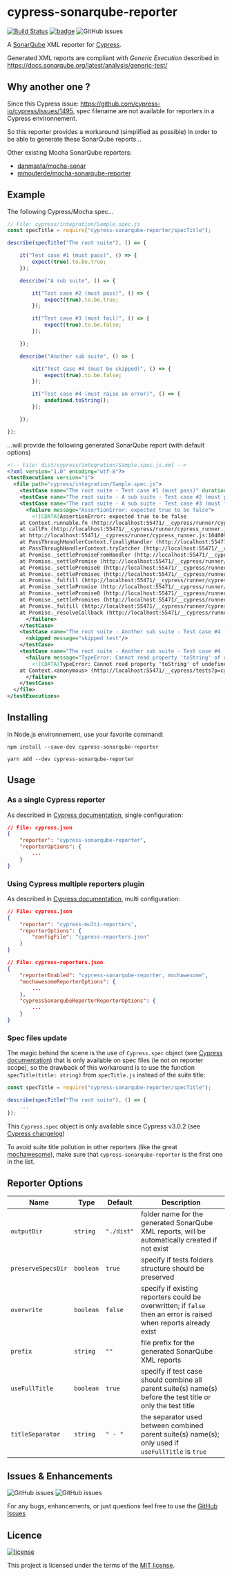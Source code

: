 # cypress-sonarqube-reporter
[![Build Status](https://travis-ci.org/BBE78/cypress-sonarqube-reporter.svg?branch=master)](https://travis-ci.org/BBE78/cypress-sonarqube-reporter)
[![badge](https://img.shields.io/badge/cypress.io-tests-green.svg?style=flat-square)](https://cypress.io)
![GitHub issues](https://img.shields.io/github/issues-raw/BBE78/cypress-sonarqube-reporter)

A [SonarQube](https://www.sonarqube.org/) XML reporter for [Cypress](https://www.cypress.io/).

Generated XML reports are compliant with *Generic Execution* described in https://docs.sonarqube.org/latest/analysis/generic-test/

## Why another one ?
Since this Cypress issue: https://github.com/cypress-io/cypress/issues/1495, spec filename are not available for reporters in a Cypress environnement.

So this reporter provides a workaround (simplified as possible) in order to be able to generate these SonarQube reports...

Other existing Mocha SonarQube reporters:
 * [danmasta/mocha-sonar](https://github.com/danmasta/mocha-sonar)
 * [mmouterde/mocha-sonarqube-reporter](https://github.com/mmouterde/mocha-sonarqube-reporter)

## Example
The following Cypress/Mocha spec...
```js
// File: cypress/integration/Sample.spec.js
const specTitle = require("cypress-sonarqube-reporter/specTitle");

describe(specTitle("The root suite"), () => {

    it("Test case #1 (must pass)", () => {
        expect(true).to.be.true;
    });

    describe("A sub suite", () => {

        it("Test case #2 (must pass)", () => {
            expect(true).to.be.true;
        });

        it("Test case #3 (must fail)", () => {
            expect(true).to.be.false;
        });

    });

    describe("Another sub suite", () => {

        xit("Test case #4 (must be skipped)", () => {
            expect(true).to.be.false;
        });

        it("Test case #4 (must raise an error)", () => {
            undefined.toString();
        });

    });

});
```
...will provide the following generated SonarQube report (with default options)
```xml
<!-- File: dist/cypress/integration/Sample.spec.js.xml -->
<?xml version="1.0" encoding="utf-8"?>
<testExecutions version="1">
  <file path="cypress/integration/Sample.spec.js">
    <testCase name="The root suite - Test case #1 (must pass)" duration="40"/>
    <testCase name="The root suite - A sub suite - Test case #2 (must pass)" duration="21"/>
    <testCase name="The root suite - A sub suite - Test case #3 (must fail)" duration="623">
      <failure message="AssertionError: expected true to be false">
        <![CDATA[AssertionError: expected true to be false
    at Context.runnable.fn (http://localhost:55471/__cypress/runner/cypress_runner.js:101081:20)
    at callFn (http://localhost:55471/__cypress/runner/cypress_runner.js:30931:21)
    at http://localhost:55471/__cypress/runner/cypress_runner.js:104009:28
    at PassThroughHandlerContext.finallyHandler (http://localhost:55471/__cypress/runner/cypress_runner.js:135962:23)
    at PassThroughHandlerContext.tryCatcher (http://localhost:55471/__cypress/runner/cypress_runner.js:139407:23)
    at Promise._settlePromiseFromHandler (http://localhost:55471/__cypress/runner/cypress_runner.js:137343:31)
    at Promise._settlePromise (http://localhost:55471/__cypress/runner/cypress_runner.js:137400:18)
    at Promise._settlePromise0 (http://localhost:55471/__cypress/runner/cypress_runner.js:137445:10)
    at Promise._settlePromises (http://localhost:55471/__cypress/runner/cypress_runner.js:137524:18)
    at Promise._fulfill (http://localhost:55471/__cypress/runner/cypress_runner.js:137469:18)
    at Promise._settlePromise (http://localhost:55471/__cypress/runner/cypress_runner.js:137413:21)
    at Promise._settlePromise0 (http://localhost:55471/__cypress/runner/cypress_runner.js:137445:10)
    at Promise._settlePromises (http://localhost:55471/__cypress/runner/cypress_runner.js:137524:18)
    at Promise._fulfill (http://localhost:55471/__cypress/runner/cypress_runner.js:137469:18)
    at Promise._resolveCallback (http://localhost:55471/__cypress/runner/cypress_runner.js:137263:57)]]>
      </failure>
    </testCase>
    <testCase name="The root suite - Another sub suite - Test case #4 (must be skipped)" duration="0">
      <skipped message="skipped test"/>
    </testCase>
    <testCase name="The root suite - Another sub suite - Test case #4 (must raise an error)" duration="478">
      <failure message="TypeError: Cannot read property 'toString' of undefined">
        <![CDATA[TypeError: Cannot read property 'toString' of undefined
    at Context.<anonymous> (http://localhost:55471/__cypress/tests?p=cypress\integration\Sample.spec.js-198:23:17)]]>
      </failure>
    </testCase>
  </file>
</testExecutions>
```


## Installing
In Node.js environnement, use your favorite command:

`npm install --save-dev cypress-sonarqube-reporter`

`yarn add --dev cypress-sonarqube-reporter`

## Usage
### As a single Cypress reporter
As described in [Cypress documentation](https://docs.cypress.io/guides/tooling/reporters.html#Reporter-Options-1), single configuration:
```json
// File: cypress.json
{
	"reporter": "cypress-sonarqube-reporter",
	"reporterOptions": {
		...
	}
}
```

### Using Cypress multiple reporters plugin
As described in [Cypress documentation](https://docs.cypress.io/guides/tooling/reporters.html#Multiple-Reporters), multi configuration:
```json
// File: cypress.json
{
	"reporter": "cypress-multi-reporters",
	"reporterOptions": {
		"configFile": "cypress-reporters.json"
	}
}
```
```json
// File: cypress-reporters.json
{
	"reporterEnabled": "cypress-sonarqube-reporter, mochawesome",
	"mochawesomeReporterOptions": {
		...
	},
	"cypressSonarqubeReporterReporterOptions": {
		...
	}
}
```
### Spec files update
The magic behind the scene is the use of `Cypress.spec` object (see [Cypress documentation](https://docs.cypress.io/api/cypress-api/spec.html#Syntax)) that is only available on spec files (ie not on reporter scope), so the drawback of this workaround is to use the function `specTitle(title: string)` from `specTitle.js` instead of the suite title:
```js
const specTitle = require("cypress-sonarqube-reporter/specTitle");

describe(specTitle("The root suite"), () => {
	...
});
```
This `Cypress.spec` object is only available since Cypress v3.0.2 (see [Cypress changelog](https://docs.cypress.io/guides/references/changelog.html#3-0-2))

To avoid suite title pollution in other reporters (like the great [mochawesome](https://github.com/adamgruber/mochawesome#mochawesome)), make sure that `cypress-sonarqube-reporter` is the first one in the list.

## Reporter Options
| Name | Type | Default | Description |
| --- | --- | --- | --- |
| `outputDir` | `string` | `"./dist"` | folder name for the generated SonarQube XML reports, will be automatically created if not exist
| `preserveSpecsDir` | `boolean` | `true` | specify if tests folders structure should be preserved
| `overwrite` | `boolean` | `false` | specify if existing reporters could be overwritten; if `false` then an error is raised when reports already exist
| `prefix` | `string` | `""` | file prefix for the generated SonarQube XML reports
| `useFullTitle` | `boolean` | `true` | specify if test case should combine all parent suite(s) name(s) before the test title or only the test title
| `titleSeparator` | `string` | `" - "` | the separator used between combined parent suite(s) name(s); only used if `useFullTitle` is `true`

## Issues & Enhancements
![GitHub issues](https://img.shields.io/github/issues-raw/BBE78/cypress-sonarqube-reporter)
![GitHub issues](https://img.shields.io/github/issues-closed-raw/BBE78/cypress-sonarqube-reporter)

For any bugs, enhancements, or just questions feel free to use the [GitHub Issues](https://github.com/BBE78/cypress-sonarqube-reporter/issues)

## Licence
[![license](https://img.shields.io/badge/license-MIT-green.svg)](https://github.com/cypress-io/cypress/blob/master/LICENSE)

This project is licensed under the terms of the [MIT license](/LICENSE).
